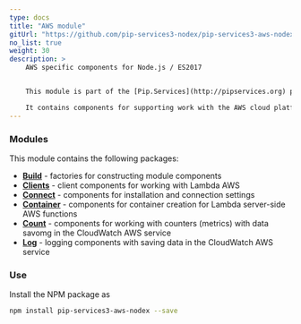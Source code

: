 ```yaml
---
type: docs
title: "AWS module"
gitUrl: "https://github.com/pip-services3-nodex/pip-services3-aws-nodex"
no_list: true
weight: 30
description: > 
    AWS specific components for Node.js / ES2017


    This module is part of the [Pip.Services](http://pipservices.org) polyglot microservices toolkit.

    It contains components for supporting work with the AWS cloud platform.
---
```



### Modules

This module contains the following packages:

- [**Build**](build) - factories for constructing module components
- [**Clients**](clients) - client components for working with Lambda AWS
- [**Connect**](connect) - components for installation and connection settings
- [**Container**](container) - components for container creation for Lambda server-side AWS functions
- [**Count**](count) - components for working with counters (metrics) with data savomg in the CloudWatch AWS service
- [**Log**](log) - logging components with saving data in the CloudWatch AWS service


### Use

Install the NPM package as
```bash
npm install pip-services3-aws-nodex --save
```
